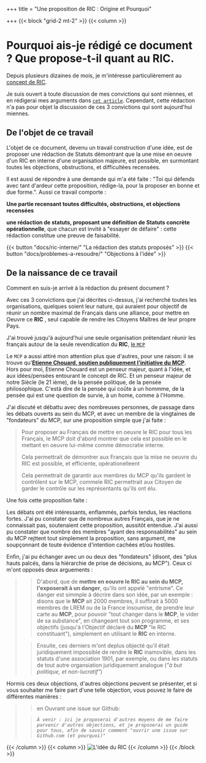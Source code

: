 +++
title = "Une proposition de RIC : Origine et Pourquoi"

+++
{{< block "grid-2 mt-2" >}}
{{< column >}}

# Pourquoi ais-je rédigé ce document ? Que propose-t-il quant au __RIC__.

Depuis plusieurs dizaines de mois, je m'intéresse particulièrement au [concept de RIC](#).

Je suis ouvert à toute discussion de mes convictions qui sont miennes, et en rédigerai mes arguments dans [`cet article`](/docs/3convictions/). Cependant, cette rédaction n'a pas pour objet la discussion de ces 3 convictions qui sont aujourd'hui miennes.


## De l'objet de ce travail

L'objet de ce document, devenu un travail construction d'une idée, est de proposer une rédaction de Statuts démontrant que la une mise en oeuvre d'un RIC en interne d'une organisation majeure, est possible, en surmontant toutes les objections, obstructions, et difficultées recensées.

Il est aussi de répondre à une demande qui m'a été faite : "Toi qui défends avec tant d'ardeur cette proposition, rédige-la, pour la proposer en bonne et due forme.". Aussi ce travail comporte :

__Une partie recensant toutes difficultés, obstructions, et objections recensées__

__une rédaction de statuts, proposant une définition de Statuts concrète opérationnelle__, que chacun est invité à "essayer de défaire" : cette rédaction constitue une preuve de faisabilité.


 {{< button "docs/ric-interne/" "La rédaction des statuts proposés" >}} {{< button "docs/problemes-a-resoudre/" "Objections à l'idée" >}}



## De la naissance de ce travail

Comment en suis-je arrivé à la rédaction du présent document ?

Avec ces 3 convictions que j'ai décrites ci-dessus, j'ai recherché toutes les organisations, quelques soient leur nature, qui auraient pour objectif de réunir un nombre maximal de Français dans une alliance, pour mettre en Oeuvre ce __RIC__ , seul capable de rendre les Citoyens Maîtres de leur propre Pays.

J'ai trouvé jusqu'à aujourd'hui une seule organisation prétendant réunir les français autour de la seule revendication du __RIC__, [le `MCP`](https://mouvement-constituant-populaire.fr/2020/videos/pourquoi-le-ric-constituant/)

Le `MCP` a aussi attiré mon attention plus que d'autres, pour une raison: il se trouve qu'[__Etienne Chouard, soutien publiquement l'initiative du MCP__](https://mouvement-constituant-populaire.fr/2020/videos/pourquoi-le-ric-constituant/). Hors pour moi, Etienne Chouard est un penseur majeur, quant à l'idée, et aux idées/pensées entourant le concept de RIC. Et un penseur majeur de notre Siècle (le 21 ième), de la pensée politique, de la pensée philosophique. C'està dire de la pensée qui coûte à un hommme, de la pensée qui est une question de survie, à un home, comme à l'Homme.

J'ai discuté et débattu avec des nombreuses personnes, de passage dans les débats ouverts au sein du MCP, et avec un membre de la vingtaines de "fondateurs" du MCP, sur une proposition simple que j'ai faite :

>
> Pour proposer au Français de mettre en oeuvre le RIC pour tous les Français, le MCP doit d'abord montrer que cela est possible en le mettant en oeuvre lui-même comme démocratie interne.
>
> Cela permettrait de démontrer aux Français que la mise ne oeuvre du RIC est possible, et efficiente, opérationelleent
>
> Cela permettrait de garantir aux membres du MCP qu'ils gardent le contrôlent sur le MCP, commele RIC permettrait aux Citoyen de garder le contrôle sur les représentants qu'ils ont élu.
>

Une fois cette proposition faite :

Les débats ont été intéressants, enflammés, parfois tendus, les réactions fortes. J'ai pu constater que de nombreux autres Français, que je ne connaissait pas, soutenaient cette proposition, aussitôt entendue. J'ai aussi pu constater que nombre des membres "ayant des responsabilités" au sein du MCP rejttent tout simplement la proposition, sans argument, me soupçonnant de toute évidence d'intention cachées et/ou hostiles.


Enfin, j'ai pu échanger avec un ou deux des "fondateurs" (disont, des "plus hauts palcés, dans la hiérarchie de prise de décisions, au MCP"). Ceux ci m'ont opposés deux arguements :

>
> > D'abord, que de __mettre en eouvre le RIC au sein du MCP, l'exposerait à un danger__, qu'ils ont appelé "entrisme". Ce danger est simmple à décrire dans son idée, par un exemple : disons que le __MCP__ ait 2000 membres, il suffirait à 5000 membres de LREM ou de la France insoumise, de prendre leur carte au __MCP__, pour pouvoir "tout changer dans le __MCP__, le vider de sa substance", en changeant tout son programme, et ses objectifs (jusqu'à l'Objectif déclaré du __MCP__ "le RIC constituant"),  simplement en utilisant le __RIC__ en interne.
>
> > Ensuite, ces derniers m'ont deplus objecté qu'il était juridiquement impossible de rendre le __RIC__ inamovible, dans les statuts d'une association 1901, par exemple, ou dans les statuts de tout autre organsiation juridiquement analogue (_"à but politique, et non-lucratif"_)
>

Hormis ces deux objections, d'autres objections peuvent se présenter, et si vous souhaiter me faire part d'une telle objection, vous pouvez le faire de différentes manières :

>
> > en Ouvrant une  issue sur Github:
>
> > _`À venir : ici je proposerai d'autres moyens de me faire parvenir d'autres objections, et je propsoerai un guide pour tous, afin de savoir comment "ouvrir une issue sur Github.com (et pourquoi)"`_
>





{{< /column >}}
{{< column >}}
![L'idée du RIC](/images/ric_accueil.png)
{{< /column >}}
{{< /block >}}
